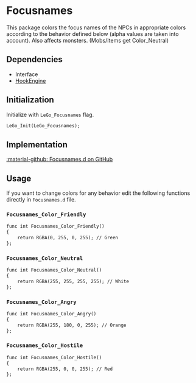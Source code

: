 # Focusnames
This package colors the focus names of the NPCs in appropriate colors according to the behavior defined below (alpha values are taken into account). Also affects monsters. (Mobs/Items get Color_Neutral)

## Dependencies

- Interface
- [HookEngine](../tools/hook_engine.md)

## Initialization
Initialize with `LeGo_Focusnames` flag.
```dae
LeGo_Init(LeGo_Focusnames);
```

## Implementation
[:material-github: Focusnames.d on GitHub](https://github.com/Lehona/LeGo/blob/dev/Focusnames.d)

## Usage
If you want to change colors for any behavior edit the following functions directly in `Focusnames.d` file.

### `Focusnames_Color_Friendly`
```dae
func int Focusnames_Color_Friendly()
{
    return RGBA(0, 255, 0, 255); // Green
};
```

### `Focusnames_Color_Neutral`
```dae
func int Focusnames_Color_Neutral()
{
    return RGBA(255, 255, 255, 255); // White
};
```

### `Focusnames_Color_Angry`
```dae
func int Focusnames_Color_Angry()
{
    return RGBA(255, 180, 0, 255); // Orange
};
```

### `Focusnames_Color_Hostile`
```dae
func int Focusnames_Color_Hostile()
{
    return RGBA(255, 0, 0, 255); // Red
};
```
